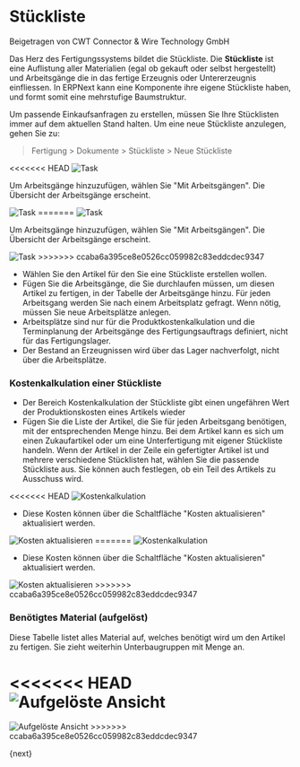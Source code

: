# Stückliste
<span class="text-muted contributed-by">Beigetragen von CWT Connector & Wire Technology GmbH</span>

Das Herz des Fertigungssystems bildet die Stückliste. Die **Stückliste** ist eine Auflistung aller Materialien (egal ob gekauft oder selbst hergestellt) und Arbeitsgänge die in das fertige Erzeugnis oder Untererzeugnis einfliessen. In ERPNext kann eine Komponente ihre eigene Stückliste haben, und formt somit eine mehrstufige Baumstruktur.

Um passende Einkaufsanfragen zu erstellen, müssen Sie Ihre Stücklisten immer auf dem aktuellen Stand halten. Um eine neue Stückliste anzulegen, gehen Sie zu:

>Fertigung > Dokumente > Stückliste > Neue Stückliste

<<<<<<< HEAD
<img class="screenshot" alt="Task" src="/docs/assets/img/manufacturing/bom.png">

Um Arbeitsgänge hinzuzufügen, wählen Sie "Mit Arbeitsgängen". Die Übersicht der Arbeitsgänge erscheint.

<img class="screenshot" alt="Task" src="/docs/assets/img/manufacturing/bom-operations.png">
=======
<img class="screenshot" alt="Task" src="{{docs_base_url}}/assets/img/manufacturing/bom.png">

Um Arbeitsgänge hinzuzufügen, wählen Sie "Mit Arbeitsgängen". Die Übersicht der Arbeitsgänge erscheint.

<img class="screenshot" alt="Task" src="{{docs_base_url}}/assets/img/manufacturing/bom-operations.png">
>>>>>>> ccaba6a395ce8e0526cc059982c83eddcdec9347

* Wählen Sie den Artikel für den Sie eine Stückliste erstellen wollen.
* Fügen Sie die Arbeitsgänge, die Sie durchlaufen müssen, um diesen Artikel zu fertigen, in der Tabelle der Arbeitsgänge hinzu. Für jeden Arbeitsgang werden Sie nach einem Arbeitsplatz gefragt. Wenn nötig, müssen Sie neue Arbeitsplätze anlegen.
* Arbeitsplätze sind nur für die Produktkostenkalkulation und die Terminplanung der Arbeitsgänge des Fertigungsauftrags definiert, nicht für das Fertigungslager.
* Der Bestand an Erzeugnissen wird über das Lager nachverfolgt, nicht über die Arbeitsplätze.

### Kostenkalkulation einer Stückliste

* Der Bereich Kostenkalkulation der Stückliste gibt einen ungefähren Wert der Produktionskosten eines Artikels wieder
* Fügen Sie die Liste der Artikel, die Sie für jeden Arbeitsgang benötigen, mit der entsprechenden Menge hinzu. Bei dem Artikel kann es sich um einen Zukaufartikel oder um eine Unterfertigung mit eigener Stückliste handeln. Wenn der Artikel in der Zeile ein gefertigter Artikel ist und mehrere verschiedene Stücklisten hat, wählen Sie die passende Stückliste aus. Sie können auch festlegen, ob ein Teil des Artikels zu Ausschuss wird.

<<<<<<< HEAD
<img class="screenshot" alt="Kostenkalkulation" src="/docs/assets/img/manufacturing/bom-costing.png">

* Diese Kosten können über die Schaltfläche "Kosten aktualisieren" aktualisiert werden.

<img class="screenshot" alt="Kosten aktualisieren" src="/docs/assets/img/manufacturing/bom-update-cost.png">
=======
<img class="screenshot" alt="Kostenkalkulation" src="{{docs_base_url}}/assets/img/manufacturing/bom-costing.png">

* Diese Kosten können über die Schaltfläche "Kosten aktualisieren" aktualisiert werden.

<img class="screenshot" alt="Kosten aktualisieren" src="{{docs_base_url}}/assets/img/manufacturing/bom-update-cost.png">
>>>>>>> ccaba6a395ce8e0526cc059982c83eddcdec9347

### Benötigtes Material (aufgelöst)

Diese Tabelle listet alles Material auf, welches benötigt wird um den Artikel zu fertigen. Sie zieht weiterhin Unterbaugruppen mit Menge an.

<<<<<<< HEAD
<img class="screenshot" alt="Aufgelöste Ansicht" src="/docs/assets/img/manufacturing/bom-exploded.png">
=======
<img class="screenshot" alt="Aufgelöste Ansicht" src="{{docs_base_url}}/assets/img/manufacturing/bom-exploded.png">
>>>>>>> ccaba6a395ce8e0526cc059982c83eddcdec9347

{next}
